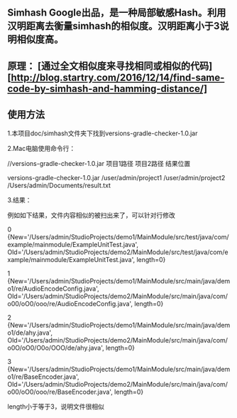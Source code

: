 
## Simhash Google出品，是一种局部敏感Hash。利用汉明距离去衡量simhash的相似度。汉明距离小于3说明相似度高。

## 原理： [通过全文相似度来寻找相同或相似的代码][http://blog.startry.com/2016/12/14/find-same-code-by-simhash-and-hamming-distance/]

## 使用方法

1.本项目doc/simhash文件夹下找到versions-gradle-checker-1.0.jar

2.Mac电脑使用命令行：

//versions-gradle-checker-1.0.jar 项目1路径 项目2路径 结果位置

versions-gradle-checker-1.0.jar /user/admin/project1 /user/admin/project2 /Users/admin/Documents/result.txt

3.结果：

例如如下结果，文件内容相似的被扫出来了，可以针对行修改

0 {New='/Users/admin/StudioProjects/demo1/MainModule/src/test/java/com/example/mainmodule/ExampleUnitTest.java',
   Old='/Users/admin/StudioProjects/demo2/MainModule/src/test/java/com/example/mainmodule/ExampleUnitTest.java', 
   length=0}
   
1 {New='/Users/admin/StudioProjects/demo1/MainModule/src/main/java/demo1/re/AudioEncodeConfig.java', 
   Old='/Users/admin/StudioProjects/demo2/MainModule/src/main/java/com/o00/oO0/ooo/re/AudioEncodeConfig.java',
   length=0}
   
2 {New='/Users/admin/StudioProjects/demo1/MainModule/src/main/java/demo1/de/ahy.java',
   Old='/Users/admin/StudioProjects/demo2/MainModule/src/main/java/com/o0O/oO0/O0o/OOO/de/ahy.java', 
   length=0}
   
3 {New='/Users/admin/StudioProjects/demo1/MainModule/src/main/java/demo1/re/BaseEncoder.java', 
   Old='/Users/admin/StudioProjects/demo2/MainModule/src/main/java/com/o00/oO0/ooo/re/BaseEncoder.java', 
   length=0}
   
   length小于等于3，说明文件很相似


[参考]: http://blog.startry.com/2016/12/14/find-same-code-by-simhash-and-hamming-distance/
